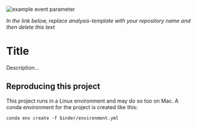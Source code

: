 
![example event parameter](https://github.com/munch-group/analysis-template/actions/workflows/quarto-publish.yml/badge.svg?event=push)

*In the link below, replace analysis-template with your repository name and then delete this text*

# Title

Description...

## Reproducing this project

This project runs in a Linux environment and may do so too on Mac. A conda environment for the project is created like this:

    conda env create -f binder/environment.yml

